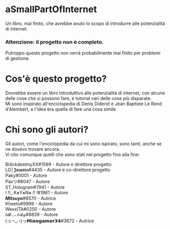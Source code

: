 # aSmallPartOfInternet
Un libro, mai finito, che avrebbe avuto lo scopo di introdurre alle potenzialità di internet.

### Attenzione: il progetto non è completo.
Putroppo questo progetto non verrà probabilmente mai finito per problemi di gestione.

# Cos'è questo progetto?
Dovrebbe essere un libro introduttivo alle potenzialità di internet, con alcune delle cose che si possono fare, e tutorial vari delle cose più disparate. <br>
Mi sono inspirato all'enciclopedia di Denis Diderot e Jean Baptiste Le Rond d'Alembert, e l'idea era quella di fare una cosa simile.

# Chi sono gli autori?
Gli autori, come l'enciclopedia da cui mi sono ispirato, sono tanti, anche se ne dovevo trovare ancora. <br>
Vi cito comunque quelli che sono stati nel progetto fino alla fine:

Bl4ckdestinyXX#1599 - Autore e direttore progetto <br>
LG│𝕵𝖔𝖆𝖖𝖚𝖎𝖓#4435 - Autore e co-direttore progetto <br>
Paky#0001 - Autore <br>
Paxツ#8047 - Autore <br> 
ST_Hologram#7941 - Autore <br>
! !!_ K⨳Y⨳N⨳ _!! !#1961 - Autore <br>
__Mitsuyo___#8570 - Autrice <br>
Kheeto#9999 - Autore <br> 
WexxITA#0250 - Autore <br>
𝐼𝒹𝓀...𝒩𝒾𝓀𝓎#8839 - Autore <br>
(っ◔◡◔)っ𝗠𝗶𝗮𝗼𝗴𝗮𝗺𝗲𝗿𝟯𝟰#3672 - Autrice <br>
